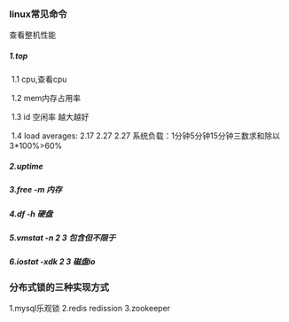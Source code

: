 ### linux常见命令

查看整机性能

##### 1.top 

​    1.1 cpu,查看cpu

​	1.2 mem内存占用率

​	1.3 id 空闲率 越大越好

​	1.4  load averages: 2.17 2.27 2.27  系统负载：1分钟5分钟15分钟三数求和除以3*100%>60%

##### 2.uptime



##### 3.free -m 内存

##### 4.df -h  硬盘

##### 5.vmstat -n 2 3 包含但不限于

##### 6.iostat -xdk 2 3 磁盘io

### 分布式锁的三种实现方式
1.mysql乐观锁
2.redis redission
3.zookeeper
